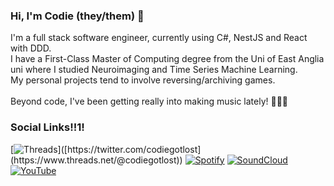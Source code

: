 <!-- ![Avatar](https://codie.gg/profile/img/avatar.png) -->
<!-- ![Me!](https://codie.gg/profile/img/me.jpg) -->
### Hi, I'm Codie (they/them) 🎵
I'm a full stack software engineer, currently using C#, NestJS and React with DDD. \
I have a First-Class Master of Computing degree from the Uni of East Anglia uni where I studied Neuroimaging and Time Series Machine Learning. \
My personal projects tend to involve reversing/archiving games. \
 \
Beyond code, I've been getting really into making music lately! 🎹💃✨



### Social Links!!1!
[![Threads]([https://raw.githubusercontent.com/craftycodie/craftycodie/master/img/social/Twitter.png?raw=true](https://static.xx.fbcdn.net/rsrc.php/v3/y2/r/ZI3qMUkj5Tz.png))]([https://twitter.com/codiegotlost](https://www.threads.net/@codiegotlost))
[![Spotify](https://raw.githubusercontent.com/craftycodie/craftycodie/master/img/social/Spotify.png?raw=true)](https://open.spotify.com/artist/23QFVBSYU1fwB5160KlqVz)
[![SoundCloud](https://raw.githubusercontent.com/craftycodie/craftycodie/master/img/social/Soundcloud.png?raw=true)](https://soundcloud.com/codiegotlost)
[![YouTube](https://raw.githubusercontent.com/craftycodie/craftycodie/master/img/social/YouTube.png?raw=true)](https://www.youtube.com/channel/UC1roe7lSEOq7VDGYtN2II4w)

<!-- [![Bandcamp](https://codie.gg/profile/img/social/Bandcamp.png)](https://codie.bandcamp.com/) -->


<!--
**craftycodie/craftycodie** is a ✨ _special_ ✨ repository because its `README.md` (this file) appears on your GitHub profile.

Here are some ideas to get you started:

- 🔭 I’m currently working on ...
- 🌱 I’m currently learning ...
- 👯 I’m looking to collaborate on ...
- 🤔 I’m looking for help with ...
- 💬 Ask me about ...
- 📫 How to reach me: ...
- 😄 Pronouns: ...
- ⚡ Fun fact: ...
-->
